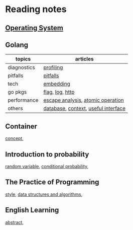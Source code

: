 Reading notes
=============

[Operating System](./os/README.md)
----------------

Golang
------

|topics|articles|
|------|--------|
|diagnostics|[profiling](./golang/diagnostics/profile/profile.md)|
|pitfalls|[pitfalls](./golang/pitfalls/pitfall.md)|
|tech|[embedding](./golang/tech/embedding.md)|
|go pkgs|[flag](./golang/pkg/flag.md), [log](./golang/pkg/log.md), [http](./golang/pkg/http.md)|
|performance|[escape analysis](./golang/performance/escape.md), [atomic operation][Atomic]|
|others|[database](./golang/database.md), [context](./golang/context.md), [useful interface](./golang/useful_interface.md)|

Container
---------

[concept](./container/concept.md),

Introduction to probability
---------------------------

[random variable](./probability/random_variable.md),
[conditional probability](./probability/conditional_probability.md),

The Practice of Programming
---------------------------

[style](./practice/style.md),
[data structures and algorithms](./practice/algorithm.md),

English Learning
----------------

[abstract](./english/abstract.md),


[Atomic]: https://github.com/hzget/go-investigation/tree/main/performance/atomic

